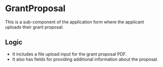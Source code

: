 # GrantProposal

This is a sub-component of the application form where the applicant uploads their grant proposal.

## Logic

- It includes a file upload input for the grant proposal PDF.
- It also has fields for providing additional information about the proposal.
